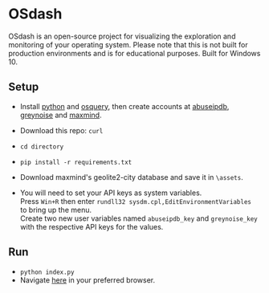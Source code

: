 # OSdash
OSdash is an open-source project for visualizing the exploration and monitoring of your operating system. Please note that this is not built for production environments and is for educational purposes. Built for Windows 10.    

## Setup  
* Install [python](https://www.python.org/) and [osquery](https://osquery.io/), then create accounts at [abuseipdb](https://www.abuseipdb.com/), [greynoise](https://developer.greynoise.io/docs/using-the-greynoise-community-api) and [maxmind](https://dev.maxmind.com/geoip/geoip2/geolite2/).  

* Download this repo: ```curl ```

* ``cd directory``
* ``pip install -r requirements.txt``

* Download maxmind's geolite2-city database and save it in ```\assets```.

* You will need to set your API keys as system variables.  
Press ``Win+R`` then enter ``rundll32 sysdm.cpl,EditEnvironmentVariables
`` to bring up the menu.  
Create two new user variables named ``abuseipdb_key`` and ``greynoise_key`` with the respective API keys for the values. 

## Run
* ``python index.py``
* Navigate [here](http://127.0.0.1:8050/home) in your preferred browser.


